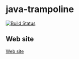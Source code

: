 # java-trampoline

[![Build Status](https://travis-ci.org/mrbackend/java-trampoline.svg?branch=master)](https://travis-ci.org/mrbackend/java-trampoline)


## Web site
[Web site](https://mrbackend.github.io/java-trampoline/)

